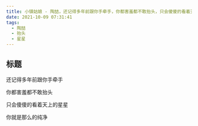 ```yaml
---
title: 小镇姑娘 - 陶喆，还记得多年前跟你手牵手，你都害羞都不敢抬头，只会傻傻的看着天上的星星，你就是那么的纯净
date: 2021-10-09 07:31:41
tags:
  - 陶喆
  - 抬头
  - 星星
---
```


## 标题

还记得多年前跟你手牵手

你都害羞都不敢抬头

只会傻傻的看着天上的星星

你就是那么的纯净
